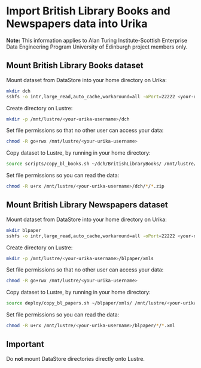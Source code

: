 # Import British Library Books and Newspapers data into Urika

**Note:** This information applies to Alan Turing Institute-Scottish Enterprise Data Engineering Program University of Edinburgh project members only.

## Mount British Library Books dataset

Mount dataset from DataStore into your home directory on Urika:

```bash
mkdir dch
sshfs -o intr,large_read,auto_cache,workaround=all -oPort=22222 <your-datastore-username>@chss.datastore.ed.ac.uk:/chss/datastore/chss/groups/Digital-Cultural-Heritage dch
```

Create directory on Lustre:

```bash
mkdir -p /mnt/lustre/<your-urika-username>/dch
```

Set file permissions so that no other user can access your data:

```bash
chmod -R go+rwx /mnt/lustre/<your-urika-username>
```

Copy dataset to Lustre, by running in your home directory:

```bash
source scripts/copy_bl_books.sh ~/dch/BritishLibraryBooks/ /mnt/lustre/<username>/dch/BritishLibraryBooks
```

Set file permissions so you can read the data:

```bash
chmod -R u+rx /mnt/lustre/<your-urika-username>/dch/*/*.zip
```

## Mount British Library Newspapers dataset

Mount dataset from DataStore into your home directory on Urika:

```bash
mkdir blpaper
sshfs -o intr,large_read,auto_cache,workaround=all -oPort=22222 <your-datastore-username>@sg.datastore.ed.ac.uk:/sg/datastore/lib/groups/lac-store/blpaper blpaper
```

Create directory on Lustre:

```bash
mkdir -p /mnt/lustre/<your-urika-username>/blpaper/xmls
```

Set file permissions so that no other user can access your data:

```bash
chmod -R go+rwx /mnt/lustre/<your-urika-username>
```

Copy dataset to Lustre, by running in your home directory:

```bash
source deploy/copy_bl_papers.sh ~/blpaper/xmls/ /mnt/lustre/<your-urika-username>/blpaper/xmls
```

Set file permissions so you can read the data:

```bash
chmod -R u+rx /mnt/lustre/<your-urika-username>/blpaper/*/*.xml
```

## Important

Do **not** mount DataStore directories directly onto Lustre.
